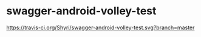 # swagger-android-volley-test
https://travis-ci.org/Shyri/swagger-android-volley-test.svg?branch=master
